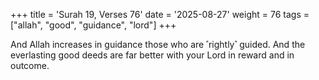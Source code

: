 +++
title = 'Surah 19, Verses 76'
date = '2025-08-27'
weight = 76
tags = ["allah", "good", "guidance", "lord"]
+++

And Allah increases in guidance those who are ˹rightly˺ guided. And the everlasting good deeds are far better with your Lord in reward and in outcome. 